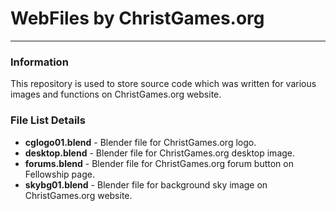 # WebFiles by ChristGames.org
***
### Information  
This repository is used to store source code which was written for various images and functions on ChristGames.org website.  
### File List Details  
* **cglogo01.blend** - Blender file for ChristGames.org logo.  
* **desktop.blend** - Blender file for ChristGames.org desktop image.  
* **forums.blend** - Blender file for ChristGames.org forum button on Fellowship page.
* **skybg01.blend** - Blender file for background sky image on ChristGames.org website.  

